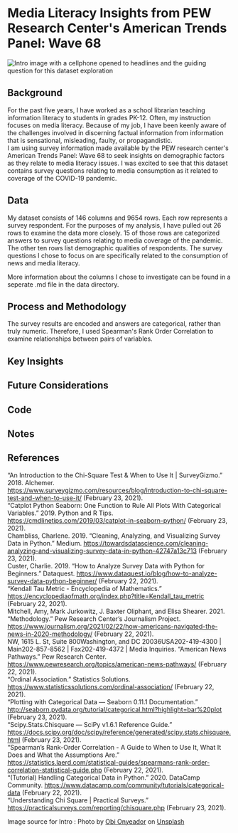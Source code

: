 # Media Literacy Insights from PEW Research Center's American Trends Panel: Wave 68 

![Intro image with a cellphone opened to headlines and the guiding question for this dataset exploration](images.News%20Media%20Literacy.png)

## Background
For the past five years, I have worked as a school librarian teaching information literacy to students in grades PK-12. Often, my instruction focuses on media literacy. Because of my job, I have been keenly aware of the challenges involved in discerning factual information from information that is sensational, misleading, faulty, or propagandistic. 
<br>
I am using survey information made available by the PEW research center's American Trends Panel: Wave 68 to seek insights on demographic factors as they relate to media literacy issues. I was excited to see that this dataset contains survey questions relating to media consumption as it related to coverage of the COVID-19 pandemic. 

## Data
My dataset consists of 146 columns and 9654 rows. Each row represents a survey respondent. For the purposes of my analysis, I have pulled out 26 rows to examine the data more closely. 15 of those rows are categorized answers to survey questions relating to media coverage of the pandemic. The other ten rows list demographic qualities of respondents. The survey questions I chose to focus on are specifically related to the consumption of news and media literacy. 

More information about the columns I chose to investigate can be found in a seperate .md file in the data directory. 

## Process and Methodology
The survey results are encoded and answers are categorical, rather than truly numeric. Therefore, I used Spearman's Rank Order Correlation to examine relationships between pairs of variables. 

## Key Insights

## Future Considerations

## Code

## Notes

## References
“An Introduction to the Chi-Square Test & When to Use It | SurveyGizmo.” 2018. Alchemer. https://www.surveygizmo.com/resources/blog/introduction-to-chi-square-test-and-when-to-use-it/ (February 23, 2021).<br>
“Catplot Python Seaborn: One Function to Rule All Plots With Categorical Variables.” 2019. Python and R Tips. https://cmdlinetips.com/2019/03/catplot-in-seaborn-python/ (February 23, 2021).<br>
Chambliss, Charlene. 2019. “Cleaning, Analyzing, and Visualizing Survey Data in Python.” Medium. https://towardsdatascience.com/cleaning-analyzing-and-visualizing-survey-data-in-python-42747a13c713 (February 23, 2021).<br>
Custer, Charlie. 2019. “How to Analyze Survey Data with Python for Beginners.” Dataquest. https://www.dataquest.io/blog/how-to-analyze-survey-data-python-beginner/ (February 22, 2021).<br>
“Kendall Tau Metric - Encyclopedia of Mathematics.” https://encyclopediaofmath.org/index.php?title=Kendall_tau_metric (February 22, 2021).<br>
Mitchell, Amy, Mark Jurkowitz, J. Baxter Oliphant, and Elisa Shearer. 2021. “Methodology.” Pew Research Center’s Journalism Project. https://www.journalism.org/2021/02/22/how-americans-navigated-the-news-in-2020-methodology/ (February 22, 2021).<br>
NW, 1615 L. St, Suite 800Washington, and DC 20036USA202-419-4300 | Main202-857-8562 | Fax202-419-4372 | Media Inquiries. “American News Pathways.” Pew Research Center. https://www.pewresearch.org/topics/american-news-pathways/ (February 22, 2021).<br>
“Ordinal Association.” Statistics Solutions. https://www.statisticssolutions.com/ordinal-association/ (February 22, 2021).<br>
“Plotting with Categorical Data — Seaborn 0.11.1 Documentation.” http://seaborn.pydata.org/tutorial/categorical.html?highlight=bar%20plot (February 23, 2021).<br>
“Scipy.Stats.Chisquare — SciPy v1.6.1 Reference Guide.” https://docs.scipy.org/doc/scipy/reference/generated/scipy.stats.chisquare.html (February 23, 2021).<br>
“Spearman’s Rank-Order Correlation - A Guide to When to Use It, What It Does and What the Assumptions Are.” https://statistics.laerd.com/statistical-guides/spearmans-rank-order-correlation-statistical-guide.php (February 22, 2021).<br>
“(Tutorial) Handling Categorical Data in Python.” 2020. DataCamp Community. https://www.datacamp.com/community/tutorials/categorical-data (February 22, 2021).<br>
“Understanding Chi Square | Practical Surveys.” https://practicalsurveys.com/reporting/chisquare.php (February 23, 2021).<br>

Image source for Intro : <span>Photo by <a href="https://unsplash.com/@thenewmalcolm?utm_source=unsplash&amp;utm_medium=referral&amp;utm_content=creditCopyText">Obi Onyeador</a> on <a href="https://unsplash.com/s/photos/news?utm_source=unsplash&amp;utm_medium=referral&amp;utm_content=creditCopyText">Unsplash</a></span>
